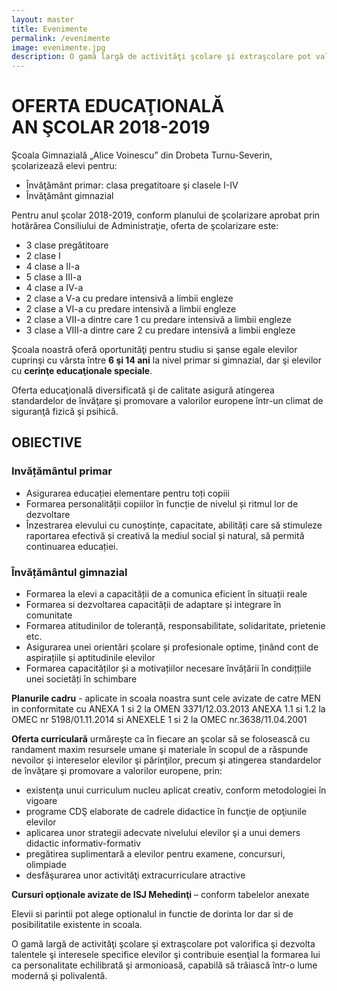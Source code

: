 ```yaml
---
layout: master
title: Evenimente
permalink: /evenimente
image: evenimente.jpg
description: O gamă largă de activităţi şcolare şi extraşcolare pot valorifica şi dezvolta talentele şi interesele specifice elevilor şi contribuie esenţial la formarea lui ca personalitate echilibrată şi armonioasă, capabilă să trăiască într-o lume modernă şi polivalentă.
---
```

<div id="ofertaeducationala" class="bg-white pl-5 pr-5 pb-3 pt-2 text-content">
	<h1 class="text-center"><i class="em em-mega"></i> OFERTA EDUCAŢIONALĂ <i class="em em-new"></i><br>AN ŞCOLAR 2018-2019</h1>
	<p>Şcoala Gimnazială „Alice Voinescu” din Drobeta Turnu-Severin, şcolarizează elevi pentru:</p>
	<ul class="list-unstyled mb-0">
		<li><i class="em em-bear"></i> Învăţământ primar: clasa pregatitoare şi clasele I-IV</li>
		<li><i class="em em-fire"></i> Învăţământ gimnazial</li>
	</ul>
	<p>Pentru anul şcolar 2018-2019, conform planului de şcolarizare aprobat prin hotărârea Consiliului de Administraţie, oferta de şcolarizare este:</p>
	<ul class="mb-0">
		<li>3 clase pregătitoare</li>
		<li>2 clase I</li>
		<li>4 clase a II-a</li>
		<li>5 clase a III-a</li>
		<li>4 clase a IV-a</li>
		<li>2 clase a V-a cu predare intensivă a limbii engleze</li>
		<li>2 clase a VI-a  cu predare intensivă a limbii engleze</li>
		<li>2 clase a VII-a dintre care 1 cu predare intensivă a limbii engleze</li>
		<li>3 clase a VIII-a dintre care 2 cu predare intensivă a limbii engleze</li>
	</ul>
	<p>Şcoala noastră oferă oportunităţi pentru studiu si şanse egale elevilor cuprinşi cu vârsta între <b>6 şi 14 ani</b> la nivel primar si gimnazial, dar şi elevilor cu <b>cerinţe educaţionale speciale</b>.</p>
	<p>Oferta educaţională diversificată şi de calitate asigură atingerea standardelor de învăţare şi promovare a valorilor europene într-un climat de siguranţă fizică şi psihică.</p>
	<h2 class="text-center">OBIECTIVE</h2>
	<h3>Invățământul primar</h3>
	<ul>
		<li>Asigurarea educației elementare pentru toți copiii</li>
		<li>Formarea personalității copiilor în funcție de nivelul și ritmul lor de dezvoltare</li> 
		<li>Înzestrarea elevului cu cunoștințe, capacitate, abilități care să stimuleze raportarea efectivă și creativă la mediul social și natural, să permită continuarea educației.</li>
	</ul>
	<h3>Învățământul gimnazial</h3>
	<ul class="mb-0">
		<li>Formarea la elevi a capacității de a comunica eficient în situații reale</li>
		<li>Formarea si dezvoltarea capacității de adaptare și integrare în comunitate</li> 
		<li>Formarea atitudinilor de toleranță, responsabilitate, solidaritate, prietenie etc.</li>
		<li>Asigurarea unei orientări școlare și profesionale optime, ținând cont de aspirațiile și aptitudinile elevilor</li>
		<li>Formarea capacităților și a motivațiilor necesare învățării în condițțiile unei societăți în schimbare</li>
	</ul>
	<p><b>Planurile cadru</b> - aplicate in scoala noastra sunt cele avizate de catre MEN in conformitate cu ANEXA 1 si 2 la OMEN 3371/12.03.2013 ANEXA 1.1 si 1.2 la OMEC nr 5198/01.11.2014 si ANEXELE 1 si 2 la OMEC nr.3638/11.04.2001</p>
	<p><b>Oferta curriculară</b> urmăreşte ca în fiecare an şcolar să se folosească cu randament maxim resursele umane şi materiale în scopul de a răspunde nevoilor şi intereselor elevilor şi părinţilor, precum şi atingerea standardelor de învăţare şi promovare a valorilor europene, prin:</p>
	<ul class="mb-0">
		<li>existenţa unui curriculum nucleu aplicat creativ, conform metodologiei în vigoare</li>
		<li>programe CDŞ elaborate de cadrele didactice în funcţie de opţiunile elevilor</li>
		<li>aplicarea unor strategii adecvate nivelului elevilor şi a unui demers didactic informativ-formativ</li>
		<li>pregătirea suplimentară a elevilor pentru examene, concursuri, olimpiade</li>
		<li>desfăşurarea unor activităţi extracurriculare atractive</li>
	</ul>
	<p><b>Cursuri opţionale avizate de ISJ Mehedinţi</b> – conform tabelelor anexate</p>
	<p>Elevii si parintii pot alege optionalul in functie de dorinta lor dar si de posibilitatile existente in scoala.</p>
	<p>O gamă largă de activităţi şcolare şi extraşcolare pot valorifica şi dezvolta talentele şi interesele specifice elevilor şi contribuie esenţial la formarea lui ca personalitate echilibrată şi armonioasă, capabilă să trăiască într-o lume modernă şi polivalentă.</p>
</div>